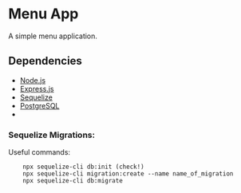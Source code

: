 # Menu App

A simple menu application.

## Dependencies

- [Node.js](https://nodejs.org/en/about/)
- [Express.js](https://expressjs.com/)
- [Sequelize](https://sequelize.org/)
- [PostgreSQL](https://www.postgresql.org/)
-

### Sequelize Migrations:

Useful commands:

```
    npx sequelize-cli db:init (check!)
    npx sequelize-cli migration:create --name name_of_migration
    npx sequelize-cli db:migrate
```
